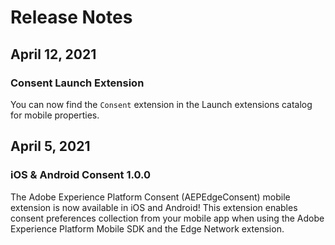 # Release Notes

## April 12, 2021

### Consent Launch Extension

You can now find the `Consent` extension in the Launch extensions catalog for mobile properties.

## April 5, 2021

### iOS & Android Consent 1.0.0

The Adobe Experience Platform Consent \(AEPEdgeConsent\) mobile extension is now available in iOS and Android! This extension enables consent preferences collection from your mobile app when using the Adobe Experience Platform Mobile SDK and the Edge Network extension.

